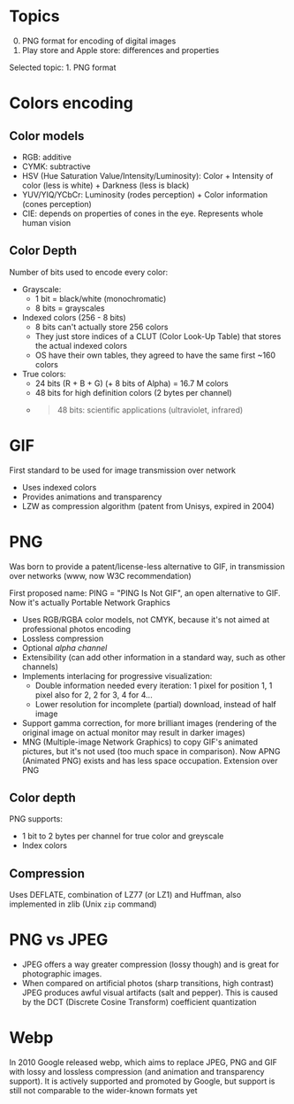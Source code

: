 # Topics

0. PNG format for encoding of digital images
0. Play store and Apple store: differences and properties

Selected topic: 1. PNG format

# Colors encoding
## Color models

- RGB: additive
- CYMK: subtractive
- HSV (Hue Saturation Value/Intensity/Luminosity): Color + Intensity of color (less is white) + Darkness (less is black)
- YUV/YIQ/YCbCr: Luminosity (rodes perception) + Color information (cones perception)
- CIE: depends on properties of cones in the eye. Represents whole human vision

## Color Depth
Number of bits used to encode every color:

- Grayscale:
    * 1 bit = black/white (monochromatic)
    * 8 bits = grayscales
- Indexed colors (256 - 8 bits)
    * 8 bits can't actually store 256 colors
    * They just store indices of a CLUT (Color Look-Up Table) that stores the actual indexed colors
    * OS have their own tables, they agreed to have the same first ~160 colors
- True colors:
    * 24 bits (R + B + G) (+ 8 bits of Alpha) = 16.7 M colors
    * 48 bits for high definition colors (2 bytes per channel)
    * > 48 bits: scientific applications (ultraviolet, infrared)

# GIF
First standard to be used for image transmission over network

- Uses indexed colors
- Provides animations and transparency
- LZW as compression algorithm (patent from Unisys, expired in 2004)

# PNG
Was born to provide a patent/license-less alternative to GIF, in transmission over networks (www, now W3C recommendation)

First proposed name: PING = "PING Is Not GIF", an open alternative to GIF.
Now it's actually Portable Network Graphics

- Uses RGB/RGBA color models, not CMYK, because it's not aimed at professional photos encoding
- Lossless compression
- Optional _alpha channel_
- Extensibility (can add other information in a standard way, such as other channels)
- Implements interlacing for progressive visualization:
    * Double information needed every iteration: 1 pixel for position 1, 1 pixel also for 2, 2 for 3, 4 for 4...
    * Lower resolution for incomplete (partial) download, instead of half image
- Support gamma correction, for more brilliant images (rendering of the original image on actual monitor may result in darker images)
- MNG (Multiple-image Network Graphics) to copy GIF's animated pictures, but it's not used (too much space in comparison).
Now APNG (Animated PNG) exists and has less space occupation. Extension over PNG

## Color depth
PNG supports:

- 1 bit to 2 bytes per channel for true color and greyscale
- Index colors

## Compression
Uses DEFLATE, combination of LZ77 (or LZ1) and Huffman, also implemented in zlib (Unix `zip` command)

# PNG vs JPEG

- JPEG offers a way greater compression (lossy though) and is great for photographic images.
- When compared on artificial photos (sharp transitions, high contrast) JPEG produces awful visual artifacts (salt and pepper).
This is caused by the DCT (Discrete Cosine Transform) coefficient quantization

# Webp
In 2010 Google released webp, which aims to replace JPEG, PNG and GIF with lossy and lossless compression (and animation and transparency support).
It is actively supported and promoted by Google, but support is still not comparable to the wider-known formats yet
